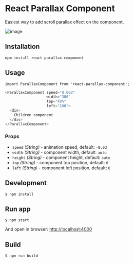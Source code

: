 # React Parallax Component

Easiest way to add scroll parallax effect on the component.

![image](https://raw.githubusercontent.com/keske/react-parallax-component/master/src/example/images/example.gif?token=ABvV0pJZwvFAa0Nrvv6LRVqxkGZb8vhcks5Wgt1WwA%3D%3D)


## Installation

`npm install react-parallax-component`

## Usage

`import ParallaxComponent from 'react-parallax-component';`


```javascript
<ParallaxComponent speed="0.003"
                   width="300"
                   top="40%"
                   left="100">
  <div>
    Children component
  </div>
</ParallaxComponent>
```

### Props
- `speed` _(String)_ - animation speed, default: `-0.03`
- `width` _(String)_ - component width, default: `auto`
- `height` _(String)_ - component height, default: `auto`
- `top` _(String)_ - component top position, default: `0`
- `left` _(String)_ - component left position, default: `0`


## Development
```
$ npm install
```

## Run app
```
$ npm start
```
And open in browser: [http://localhost:4000](http://localhost:4000)

## Build
```
$ npm run build
```